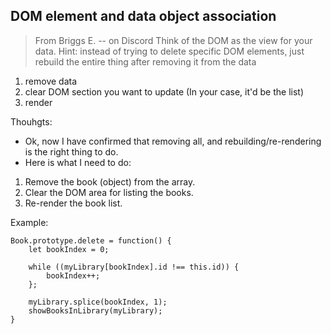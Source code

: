 ## DOM element and data object association
> From Briggs E. -- on Discord
Think of the DOM as the view for your data.
Hint: instead of trying to delete specific DOM elements, just rebuild the entire thing after removing it from the data
1. remove data
2. clear DOM section you want to update (In your case, it'd be the list)
3. render

Thouhgts:
- Ok, now I have confirmed that removing all, and rebuilding/re-rendering is the right thing to do.
- Here is what I need to do:
1. Remove the book (object) from the array.
2. Clear the DOM area for listing the books.
3. Re-render the book list.

Example:
```
Book.prototype.delete = function() {
    let bookIndex = 0;

    while ((myLibrary[bookIndex].id !== this.id)) {
        bookIndex++;
    };
    
    myLibrary.splice(bookIndex, 1);
    showBooksInLibrary(myLibrary);
}
```
